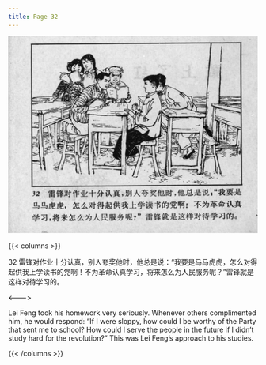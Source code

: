 ```yaml
---
title: Page 32
---
```


![leifeng page](./../../images/leifeng/seifert0522_lf_0039_0.jpg)

{{< columns >}}

32 雷锋对作业十分认真，别人夸奖他时，他总是说：“我要是马马虎虎，怎么对得起供我上学读书的党啊！不为革命认真学习，将来怎么为人民服务呢？”雷锋就是这样对待学习的。

<--->

Lei Feng took his homework very seriously. Whenever others complimented him, he would respond: “If I were sloppy, how could I be worthy of the Party that sent me to school? How could I serve the people in the future if I didn’t study hard for the revolution?” This was Lei Feng’s approach to his studies. 

{{< /columns >}}
